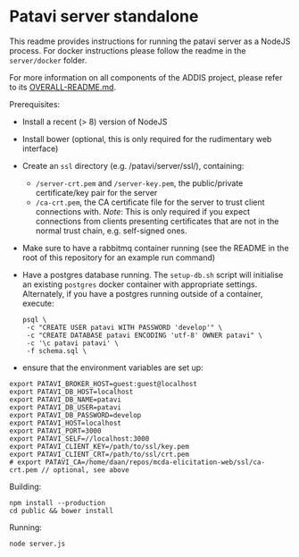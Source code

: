 Patavi server standalone
========================

This readme provides instructions for running the patavi server as a NodeJS process. For docker instructions please follow the readme in the `server/docker` folder.

For more information on all components of the ADDIS project, please refer to its [OVERALL-README.md](https://github.com/drugis/addis-core/blob/master/OVERALL-README.md).

Prerequisites:

- Install a recent (> 8) version of NodeJS
- Install bower (optional, this is only required for the rudimentary web interface)
- Create an `ssl` directory (e.g. /patavi/server/ssl/), containing:
  - `/server-crt.pem` and `/server-key.pem`, the public/private certificate/key pair for the server
  - `/ca-crt.pem`, the CA certificate file for the server to trust client connections with. *Note*: This is only required if you expect connections from clients presenting certificates that are not in the normal trust chain, e.g. self-signed ones.
- Make sure to have a rabbitmq container running (see the README in the root of this repository for an example run command)
- Have a postgres database running. The `setup-db.sh` script will initialise an existing `postgres` docker container with appropriate settings. Alternately, if you have a postgres running outside of a container, execute:

  ```
  psql \
   -c "CREATE USER patavi WITH PASSWORD 'develop'" \
   -c "CREATE DATABASE patavi ENCODING 'utf-8' OWNER patavi" \
   -c '\c patavi patavi' \
   -f schema.sql \
  ```

- ensure that the environment variables are set up:

 ```
 export PATAVI_BROKER_HOST=guest:guest@localhost
 export PATAVI_DB_HOST=localhost
 export PATAVI_DB_NAME=patavi
 export PATAVI_DB_USER=patavi
 export PATAVI_DB_PASSWORD=develop
 export PATAVI_HOST=localhost
 export PATAVI_PORT=3000
 export PATAVI_SELF=//localhost:3000
 export PATAVI_CLIENT_KEY=/path/to/ssl/key.pem
 export PATAVI_CLIENT_CRT=/path/to/ssl/crt.pem
 # export PATAVI_CA=/home/daan/repos/mcda-elicitation-web/ssl/ca-crt.pem // optional, see above
 ```

Building:

```
npm install --production
cd public && bower install
```

Running:

```
node server.js
```
